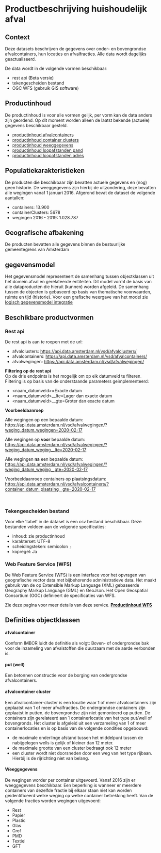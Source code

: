 # Productbeschrijving huishoudelijk afval

## Context
Deze datasets beschrijven de gegevens over onder- en bovengrondse afvalcontainers, hun locaties en afvalfracties.
Alle data wordt dagelijks geactualiseerd.

De data wordt in de volgende vormen beschikbaar:
- rest api (Beta versie)
- tekengescheiden bestand
- OGC WFS (gebruik GIS software)

  
## Productinhoud
De productinhoud is voor alle vormen gelijk, per vorm kan de data anders zijn geordend. Op dit moment worden alleen de laatst bekende (actuele) gegevens beschikbaar gesteld. 

 - [productinhoud afvalcontainers](productinhoud_afvalcontainers.md)
 - [productinhoud container clusters](productinhoud_afvalcontainer_clusters.md)
 - [productinhoud weeggegevens](productinhoud_afval_wegingen.md)
 - [productinhoud loopafstanden pand](productinhoud_afval_loopafstand_pand.md)
 - [productinhoud loopafstanden adres](productinhoud_afval_loopafstand_adres.md)

## Populatiekarakteristieken
De producten die beschikbaar zijn bevatten actuele gegevens en (nog) geen historie. De weeggegevens zijn hierbij de uitzondering, deze bevatten alle wegingen vanaf 1 januari 2016.
Afgerond bevat de dataset de volgende aantallen:
 - containers: 13.900
 - containerClusters: 5678
 - wegingen 2016 - 2019: 1.028.787

## Geografische afbakening
De producten bevatten alle gegevens binnen de bestuurlijke gemeentegrens van Amsterdam

## gegevensmodel
Het gegevensmodel representeert de samenhang tussen objectklassen uit het domein afval en gerelateerde entiteiten. Dit model vormt de basis van alle dataproducten die hieruit (kunnen) worden afgeleid.
De samenhang tussen de objecten is gebaseerd op basis van thematische voorwaarden, ruimte en tijd (historie).
Voor een grafische weergave van het model zie [logisch gegevensmodel integratie](logisch_gegevensmodel_integratie.md)

## Beschikbare productvormen

### Rest api
De rest api is aan te roepen met de url:
 - afvalclusters: https://api.data.amsterdam.nl/vsd/afvalclusters/
 - afvalcontainers: https://api.data.amsterdam.nl/vsd/afvalcontainers/
 - afvalwegingen: https://api.data.amsterdam.nl/vsd/afvalwegingen/

**Filtering op de rest api** \
Op de drie endpoints is het mogelijk om op elk datumveld te filteren. 
Filtering is op basis van de onderstaande parameters geimplementeerd:

 - <naam_datumveld>=Exacte datum
 - <naam_datumveld>__lte=Lager dan exacte datum
 - <naam_datumveld>__gte=Groter dan exacte datum

**Voorbeeldaanroep**

Alle wegingen op een bepaalde datum: \
 https://api.data.amsterdam.nl/vsd/afvalwegingen/?weging_datum_wegingen=2020-02-17

Alle wegingen op __voor__ bepaalde datum: \
 https://api.data.amsterdam.nl/vsd/afvalwegingen/?weging_datum_weging__lte=2020-02-17

Alle wegingen __na__ een bepaalde datum: \
 https://api.data.amsterdam.nl/vsd/afvalwegingen/?weging_datum_weging__gte=2020-02-17

Voorbeeldaanroep containers op plaatsingsdatum: \
 https://api.data.amsterdam.nl/vsd/afvalcontainers/?container_datum_plaatsing__gte=2020-02-17

<br>

### Tekengescheiden bestand
Voor elke 'tabel' in de dataset is een csv bestand beschikbaar. Deze bestanden voldoen aan de volgende specificaties:
- inhoud: zie productinhoud
- karakterset: UTF-8
- scheidingsteken: semicolon `;`
- kopregel: Ja

### Web Feature Service (WFS)
De Web Feature Service (WFS) is een interface voor het opvragen van geografische vector data met bijbehorende administratieve data. Het maakt gebruik van de op Extensible Markup Language (XML) gebaseerde Geography Markup Language (GML) en GeoJson.
Het Open Geospatial Consortium (OGC) definieert de specificaties van WFS. 

Zie deze pagina voor meer details van deze service.
**[Productinhoud WFS](productinhoud_wfs.md)**

## Definities objectklassen


#### afvalcontainer
Conform IMBOR luidt de definitie als volgt:
Boven- of ondergrondse bak voor de inzameling van afvalstoffen die duurzaam met de aarde verbonden is.

#### put (well)
Een betonnen constructie voor de borging van ondergrondse afvalcontainers.

#### afvalcontainer cluster
Een afvalcontainer-cluster is een locatie waar 1 of meer afvalcontainers zijn geplaatst van 1 of meer afvalfracties.
De ondergrondse containers zijn geplaatst in putten, de bovengrondse zijn niet gemonteerd op putten. De containers zijn gerelateerd aan 1 containerlocatie van het type put/well of bovengronds.
Het cluster is afgeleid uit een verzameling van 1 of meer containerlocaties en is op basis van de volgende condities opgebouwd:
 - de maximale onderlinge afstand tussen het middelpunt tussen de nabijgelegen wells is gelijk of kleiner dan 12 meter.
 - de maximale grootte van een cluster bedraagt ook 12 meter
 - een cluster wordt niet doorsneden door een weg van het type rijbaan. Hierbij is de rijrichting niet van belang.


#### Weeggegevens
De wegingen worder per container uitgevoerd. Vanaf 2016 zijn er weeggegevens beschikbaar.
Een beperking is wanneer er meerdere containers van dezelfde fractie bij elkaar staan niet kan worden geidentificeerd welke weging op welke container betrekking heeft.
Van de volgende fracties worden wegingen uitgevoerd:
 - Rest    
 - Papier  
 - Plastic 
 - Glas    
 - Grof    
 - PMD     
 - Textiel 
 - GFT     
